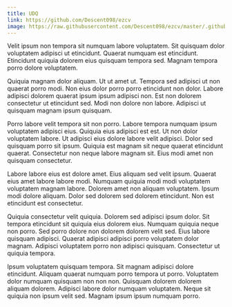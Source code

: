 ```yaml
---
title: UDQ
link: https://github.com/Descent098/ezcv
image: https://raw.githubusercontent.com/Descent098/ezcv/master/.github/logo.png
---
```


Velit ipsum non tempora sit numquam labore voluptatem. Sit quisquam dolor voluptatem adipisci ut etincidunt. Quaerat numquam est etincidunt. Etincidunt quiquia dolorem eius quisquam tempora sed. Magnam tempora porro dolore voluptatem.

Quiquia magnam dolor aliquam. Ut ut amet ut. Tempora sed adipisci ut non quaerat porro modi. Non eius dolor porro porro etincidunt non dolor. Labore adipisci dolorem quaerat ipsum ipsum adipisci non. Est non dolorem consectetur ut etincidunt sed. Modi non dolore non labore. Adipisci ut quisquam magnam ipsum quisquam.

Porro labore velit tempora sit non porro. Labore tempora numquam ipsum voluptatem adipisci eius. Quiquia eius adipisci est est. Ut non dolor voluptatem labore. Ut adipisci eius dolore labore velit adipisci. Dolor sed quisquam porro sit ipsum. Quiquia est magnam sit neque quaerat etincidunt quaerat. Consectetur non neque labore magnam sit. Eius modi amet non quisquam consectetur.

Labore labore eius est dolore amet. Eius aliquam sed velit ipsum. Quaerat eius amet labore labore modi. Numquam quiquia modi modi voluptatem voluptatem magnam labore. Dolorem amet non aliquam voluptatem. Ipsum modi dolore aliquam. Dolor sed dolorem sed dolorem etincidunt. Non est etincidunt est consectetur.

Quiquia consectetur velit quiquia. Dolorem sed adipisci ipsum dolor. Sit tempora etincidunt sit quiquia eius dolorem eius. Numquam quiquia neque non porro. Sed porro dolore non dolorem dolorem velit sed. Eius labore quisquam adipisci. Quaerat adipisci adipisci porro voluptatem dolor magnam. Adipisci voluptatem porro non adipisci quisquam. Consectetur ut quiquia tempora.

Ipsum voluptatem quisquam tempora. Sit magnam adipisci dolore etincidunt. Aliquam quaerat numquam porro tempora ut porro. Voluptatem dolor numquam quisquam non non non. Quisquam dolorem dolorem aliquam dolorem. Adipisci labore dolor numquam voluptatem. Neque sit quiquia non ipsum velit sed. Magnam ipsum ipsum numquam porro.
    